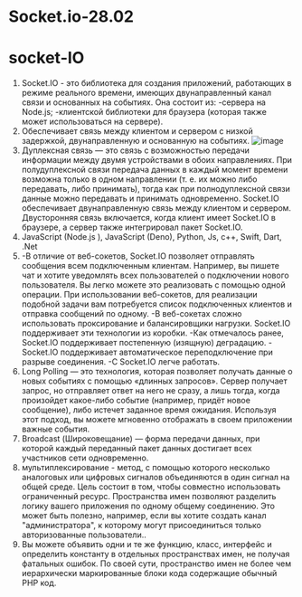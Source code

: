 # Socket.io-28.02

# socket-IO
1. Socket.IO - это библиотека для создания приложений, работающих в режиме реального времени, имеющих двунаправленный канал связи и основанных на событиях. Она состоит из:
-сервера на Node.js;
-клиентской библиотеки для браузера (которая также может использоваться на сервере).
2. Обеспечивает связь между клиентом и сервером с низкой задержкой, двунаправленную и основанную на событиях.
 ![image](https://user-images.githubusercontent.com/103944846/221773942-97c0607c-fe20-4d54-8bbe-8ab092e219c7.png)
3. Дуплексная связь — это связь с возможностью передачи информации между двумя устройствами в обоих направлениях. При полудуплексной связи передача данных в каждый момент времени возможна только в одном направлении (т. е. их можно либо передавать, либо принимать), тогда как при полнодуплексной связи данные можно передавать и принимать одновременно. Socket.IO обеспечивает двунаправленную связь между клиентом и сервером. Двусторонняя связь включается, когда клиент имеет Socket.IO в браузере, а сервер также интегрировал пакет Socket.IO.
4. JavaScript (Node.js ), JavaScript (Deno), Python, Js, c++, Swift, Dart, .Net
5. -В отличие от веб-сокетов, Socket.IO позволяет отправлять сообщения всем подключенным клиентам. Например, вы пишете чат и хотите уведомлять всех пользователей о подключении нового пользователя. Вы легко можете это реализовать с помощью одной операции. При использовании веб-сокетов, для реализации подобной задачи вам потребуется список подключенных клиентов и отправка сообщений по одному.
-В веб-сокетах сложно использовать проксирование и балансировщики нагрузки. Socket.IO поддерживает эти технологии из коробки.
-Как отмечалось ранее, Socket.IO поддерживает постепенную (изящную) деградацию.
-Socket.IO поддерживает автоматическое переподключение при разрыве соединения.
-С Socket.IO легче работать.
6. Long Polling — это технология, которая позволяет получать данные о новых событиях с помощью «длинных запросов». Сервер получает запрос, но отправляет ответ на него не сразу, а лишь тогда, когда произойдет какое-либо событие (например, придёт новое сообщение), либо истечет заданное время ожидания. Используя этот подход, вы можете мгновенно отображать в своем приложении важные события.
7. Broadcast (Широковещание) — форма передачи данных, при которой каждый переданный пакет данных достигает всех участников сети одновременно.
8. мультиплексирование - метод, с помощью которого несколько аналоговых или цифровых сигналов объединяются в один сигнал на общей среде. Цель состоит в том, чтобы совместно использовать ограниченный ресурс. Пространства имен позволяют разделить логику вашего приложения по одному общему соединению. Это может быть полезно, например, если вы хотите создать канал "администратора", к которому могут присоединиться только авторизованные пользователи..
9. Вы можете объявить одни и те же функцию, класс, интерфейс и определить константу в отдельных пространствах имен, не получая фатальных ошибок. По своей сути, пространство имен не более чем иерархически маркированные блоки кода содержащие обычный PHP код.
